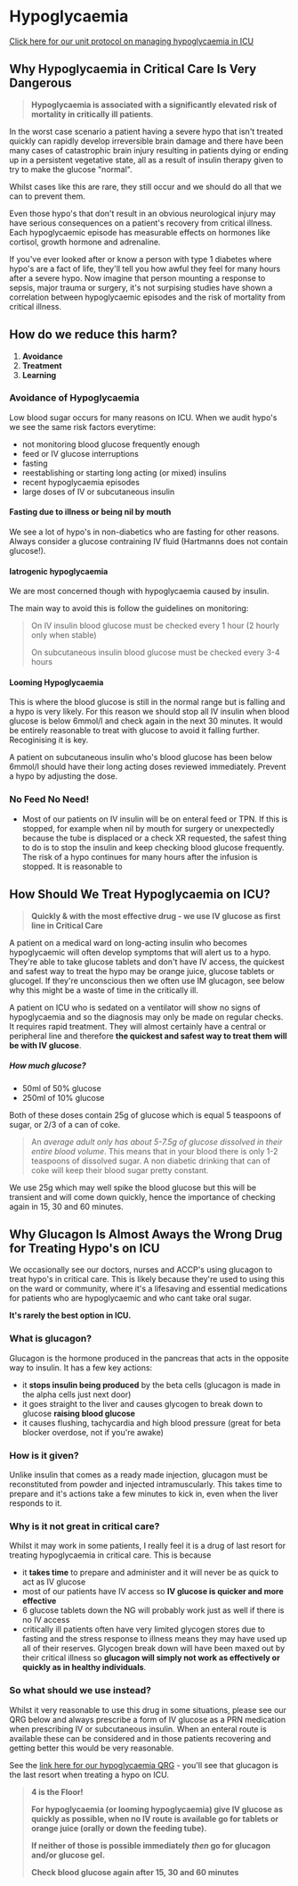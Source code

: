 # Hypoglycaemia


[Click here for our unit protocol on managing hypoglycaemia in ICU](https://www.northerncarealliance.nhs.uk/application/files/1117/2200/4200/NCACC034QRG1_V1_Hyperglycaemia_Hypoglycaemia_Critical_Care.pdf)

## Why Hypoglycaemia in Critical Care Is Very Dangerous


> **Hypoglycaemia is associated with a significantly elevated risk of mortality in critically ill patients**.

In the worst case scenario a patient having a severe hypo that isn't treated quickly can rapidly develop irreversible brain damage and there have been many cases of catastrophic brain injury resulting in patients dying or ending up in a persistent vegetative state, all as a result of insulin therapy given to try to make the glucose "normal". 

Whilst cases like this are rare, they still occur and we should do all that we can to prevent them. 


Even those hypo's that don't result in an obvious neurological injury may have serious consequences on a patient's recovery from critical illness. Each hypoglycaemic episode has measurable effects on hormones like cortisol, growth hormone and adrenaline. 


If you've ever looked after or know a person with type 1 diabetes where hypo's are a fact of life, they'll tell you how awful they feel for many hours after a severe hypo. Now imagine that person mounting a response to sepsis, major trauma or surgery, it's not surpising studies have shown a correlation between hypoglycaemic episodes and the risk of mortality from critical illness.  

## How do we reduce this harm?

1. **Avoidance**
2. **Treatment**
3. **Learning**

### Avoidance of Hypoglycaemia

Low blood sugar occurs for many reasons on ICU. When we audit hypo's we see the same risk factors everytime:

* not monitoring blood glucose frequently enough
* feed or IV glucose interruptions
* fasting
* reestablishing or starting long acting (or mixed) insulins
* recent hypoglycaemia episodes
* large doses of IV or subcutaneous insulin 


#### Fasting due to illness or being nil by mouth

We see a lot of hypo's in non-diabetics who are fasting for other reasons. Always consider a glucose contraining IV fluid (Hartmanns does not contain glucose!). 


#### Iatrogenic hypoglycaemia 

We are most concerned though with hypoglycaemia caused by insulin. 

The main way to avoid this is follow the guidelines on monitoring:

> On IV insulin blood glucose must be checked every 1 hour (2 hourly only when stable)
>
> On subcutaneous insulin blood glucose must be checked every 3-4 hours


#### Looming Hypoglycaemia

This is where the blood glucose is still in the normal range but is falling and a hypo is very likely. For this reason we should stop all IV insulin when blood glucose is below 6mmol/l and check again in the next 30 minutes. It would be entirely reasonable to treat with glucose to avoid it falling further. Recoginising it is key.

A patient on subcutaneous insulin who's blood glucose has been below 6mmol/l should have their long acting doses reviewed immediately. Prevent a hypo by adjusting the dose. 


### No Feed No Need!

- Most of our patients on IV insulin will be on enteral feed or TPN. If this is stopped, for example when nil by mouth for surgery or unexpectedly because the tube is displaced or a check XR requested, the safest thing to do is to stop the insulin and keep checking blood glucose frequently. The risk of a hypo continues for many hours after the infusion is stopped. It is reasonable to


## How Should We Treat Hypoglycaemia on ICU?


> **Quickly & with the most effective drug - we use IV glucose as first line in Critical Care** 

A patient on a medical ward on long-acting insulin who becomes hypoglycaemic will often develop symptoms that will alert us to a hypo. They're able to take glucose tablets and don't have IV access, the quickest and safest way to treat the hypo may be orange juice, glucose tablets or glucogel. If they're unconscious then we often use IM glucagon, see below why this might be a waste of time in the critically ill. 

A patient on ICU who is sedated on a ventilator will show no signs of hypoglycaemia and so the diagnosis may only be made on regular checks. It requires rapid treatment. They will almost certainly have a central or peripheral line and therefore **the quickest and safest way to treat them will be with IV glucose**.

##### How much glucose?

* 50ml of 50% glucose 
* 250ml of 10% glucose

Both of these doses contain 25g of glucose which is equal 5 teaspoons of sugar, or 2/3 of a can of coke.  

> An _average adult only has about 5-7.5g of glucose dissolved in their entire blood volume_. This means that in your blood there is only 1-2 teaspoons of dissolved sugar. A non diabetic drinking that can of coke will keep their blood sugar pretty constant. 

We use 25g which may well spike the blood glucose but this will be transient and will come down quickly, hence the importance of checking again in 15, 30 and 60 minutes. 


## Why Glucagon Is Almost Aways the Wrong Drug for Treating Hypo's on ICU

We occasionally see our doctors, nurses and ACCP's using glucagon to treat hypo's in critical care. This is likely because they're used to using this on the ward or community, where it's a lifesaving and essential medications for patients who are hypoglycaemic and who cant take oral sugar.


**It's rarely the best option in ICU.**


### What is glucagon?

Glucagon is the hormone produced in the pancreas that acts in the opposite way to insulin. It has a few key actions:
* it **stops insulin being produced** by the beta cells (glucagon is made in the alpha cells just next door)
*  it goes straight to the liver and causes glycogen to break down to glucose **raising blood glucose** 
* it causes flushing, tachycardia and high blood pressure (great for beta blocker overdose, not if you're awake)

### How is it given?

Unlike insulin that comes as a ready made injection, glucagon must be reconstituted from powder and injected intramuscularly. This takes time to prepare and it's actions take a few minutes to kick in, even when the liver responds to it. 

### Why is it not great in critical care?


Whilst it may work in some patients, I really feel it is a drug of last resort for treating hypoglycaemia in critical care. This is because

* it **takes time** to prepare and administer and it will never be as quick to act as IV glucose
* most of our patients have IV access so **IV glucose is quicker and more effective**
* 6 glucose tablets down the NG will probably work just as well if there is no IV access
* critically ill patients often have very limited glycogen stores due to fasting and the stress response to illness means they may have used up all of their reserves. Glycogen break down will have been maxed out by their critical illness so **glucagon will simply not work as effectively or quickly as in healthy individuals**.

### So what should we use instead?


Whilst it very reasonable to use this drug in some situations, please see our QRG below and always prescribe a form of IV glucose as a PRN medication when prescribing IV or subcutaneous insulin. When an enteral route is available these can be considered and in those patients recovering and getting better this would be very reasonable. 


See the [link here for our hypoglycaemia QRG](https://www.northerncarealliance.nhs.uk/application/files/1117/2200/4200/NCACC034QRG1_V1_Hyperglycaemia_Hypoglycaemia_Critical_Care.pdf) - you'll see that glucagon is the last resort when treating a hypo on ICU.


> **4 is the Floor!**
>
> **For hypoglycaemia (or looming hypoglycaemia) give IV glucose as quickly as possible, when no IV route is available go for tablets or orange juice (orally or down the feeding tube).**
>
> **If neither of those is possible immediately _then_ go for glucagon and/or glucose gel.**
>
> **Check blood glucose again after 15, 30 and 60 minutes**


